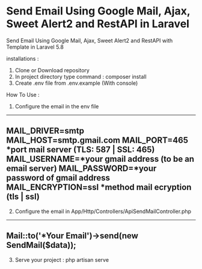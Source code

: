 # Send Email Using Google Mail, Ajax, Sweet Alert2 and RestAPI in Laravel

Send Email Using Google Mail, Ajax, Sweet Alert2 and RestAPI with Template in Laravel 5.8

installations : 
1. Clone or Download repository
2. In project directory type command : composer install
3. Create .env file from .env.example (With console)

How To Use :
1. Configure the email in the env file

--------------------------------------------------------
MAIL_DRIVER=smtp 
MAIL_HOST=smtp.gmail.com 
MAIL_PORT=465 *port mail server (TLS: 587 | SSL: 465) 
MAIL_USERNAME=*your gmail address (to be an email server) 
MAIL_PASSWORD=*your password of gmail address 
MAIL_ENCRYPTION=ssl *method mail ecryption (tls | ssl) 
--------------------------------------------------------

2. Configure the email in App/Http/Controllers/ApiSendMailController.php

--------------------------------------------------------
Mail::to('*Your Email')->send(new SendMail($data));
--------------------------------------------------------

3. Serve your project : php artisan serve
